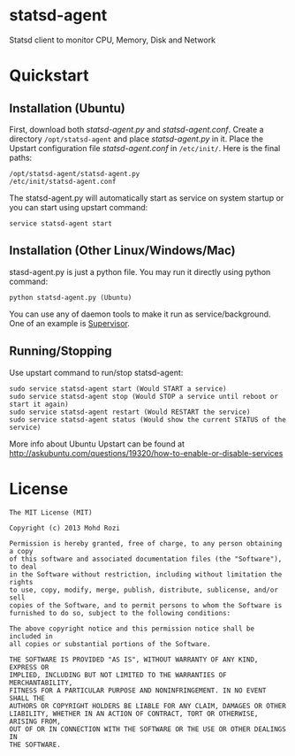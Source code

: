 statsd-agent
============

Statsd client to monitor CPU, Memory, Disk and Network

Quickstart
============

## Installation (Ubuntu)
First, download both *statsd-agent.py* and *statsd-agent.conf*. Create a directory `/opt/statsd-agent` and place *statsd-agent.py* in it. Place the Upstart configuration file *statsd-agent.conf* in `/etc/init/`. Here is the final paths:
```
/opt/statsd-agent/statsd-agent.py
/etc/init/statsd-agent.conf
```
The statsd-agent.py will automatically start as service on system startup or you can start using upstart command:
```
service statsd-agent start
```

## Installation (Other Linux/Windows/Mac)
stasd-agent.py is just a python file. You may run it directly using python command:
```
python statsd-agent.py (Ubuntu)
```
You can use any of daemon tools to make it run as service/background. One of an example is [Supervisor](http://supervisord.org/).

## Running/Stopping
Use upstart command to run/stop statsd-agent:
```
sudo service statsd-agent start (Would START a service)
sudo service statsd-agent stop (Would STOP a service until reboot or start it again)
sudo service statsd-agent restart (Would RESTART the service)
sudo service statsd-agent status (Would show the current STATUS of the service)
```
More info about Ubuntu Upstart can be found at http://askubuntu.com/questions/19320/how-to-enable-or-disable-services

License
============

    The MIT License (MIT)
    
    Copyright (c) 2013 Mohd Rozi
    
    Permission is hereby granted, free of charge, to any person obtaining a copy
    of this software and associated documentation files (the "Software"), to deal
    in the Software without restriction, including without limitation the rights
    to use, copy, modify, merge, publish, distribute, sublicense, and/or sell
    copies of the Software, and to permit persons to whom the Software is
    furnished to do so, subject to the following conditions:
    
    The above copyright notice and this permission notice shall be included in
    all copies or substantial portions of the Software.
    
    THE SOFTWARE IS PROVIDED "AS IS", WITHOUT WARRANTY OF ANY KIND, EXPRESS OR
    IMPLIED, INCLUDING BUT NOT LIMITED TO THE WARRANTIES OF MERCHANTABILITY,
    FITNESS FOR A PARTICULAR PURPOSE AND NONINFRINGEMENT. IN NO EVENT SHALL THE
    AUTHORS OR COPYRIGHT HOLDERS BE LIABLE FOR ANY CLAIM, DAMAGES OR OTHER
    LIABILITY, WHETHER IN AN ACTION OF CONTRACT, TORT OR OTHERWISE, ARISING FROM,
    OUT OF OR IN CONNECTION WITH THE SOFTWARE OR THE USE OR OTHER DEALINGS IN
    THE SOFTWARE.
